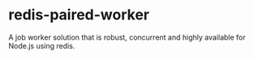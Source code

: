 redis-paired-worker
===================

A job worker solution that is robust, concurrent and highly available for Node.js using redis.